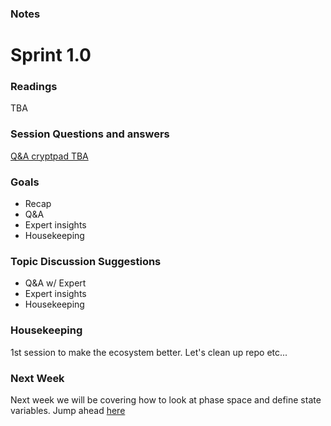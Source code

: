 ### Notes
# Sprint 1.0

### Readings
TBA

### Session Questions and answers
[Q&A cryptpad TBA](https://cryptpad.fr)

### Goals
 - Recap 
 - Q&A
 - Expert insights
 - Housekeeping


### Topic Discussion Suggestions
 - Q&A w/ Expert
 - Expert insights
 - Housekeeping

### Housekeeping 
1st session to make the ecosystem better. Let's clean up repo etc...

### Next Week
Next week we will be covering how to look at phase space and define state variables. Jump ahead [here](../sprint_1_5/README.md)
 


